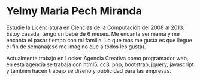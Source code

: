 # Yelmy Maria Pech Miranda

Estudie la Licenciatura en Ciencias de la Computación del 2008 al 2013.
Estoy casada, tengo un bebé de 6 meses. Me encanta ser mamá y me encanta el pasar tiempo con mi familia.
Lo que mas me gusta es que llegue el fin de semana(eso me imagino que a todos les gusta).

Actualmente trabajo en Locker Agencia Creativa como programador web, en esta agencia se trabaja con html5, cc3, php, bootstrap, jquery, javascript y también hacen trabajo se diseño y publicidad para las empresas.